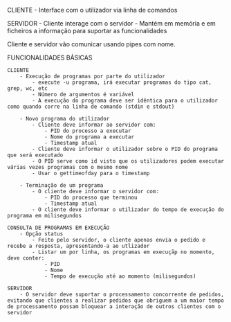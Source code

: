 CLIENTE
    - Interface com o utilizador via linha de comandos

SERVIDOR
    - Cliente interage com o servidor
    - Mantém em memória e em ficheiros a informação para suportar as funcionalidades

Cliente e servidor vão comunicar usando pipes com nome.


FUNCIONALIDADES BÁSICAS

    CLIENTE
        - Execução de programas por parte do utilizador
            - execute -u programa, irá executar programas do tipo cat, grep, wc, etc
            - Número de argumentos é variável
            - A execução do programa deve ser idêntica para o utilizador como quando corre na linha de comando (stdin e stdout)
        
        - Novo programa do utilizador
            - Cliente deve informar ao servidor com:
                - PID do processo a executar
                - Nome do programa a executar
                - Timestamp atual
            - Cliente deve informar o utilizador sobre o PID do programa que será executado
            - O PID serve como id visto que os utilizadores podem executar várias vezes programas com o mesmo nome
            - Usar o gettimeofday para o timestamp
        
        - Terminação de um programa
            - O cliente deve informar o servidor com:
                - PID do processo que terminou
                - Timestamp atual
            - O cliente deve informar o utilizador do tempo de execução do programa em milisegundos
    
    CONSULTA DE PROGRAMAS EM EXECUÇÃO
        - Opção status
            - Feito pelo servidor, o cliente apenas envia o pedido e recebe a resposta, apresentando-a ao utlizador
            - Listar um por linha, os programas em execuçãp no momento, deve conter:
                - PID
                - Nome
                - Tempo de execução até ao momento (milisegundos)

    SERVIDOR
        - O servidor deve suportar o processamento concorrente de pedidos, evitando que clientes a realizar pedidos que obriguem a um maior tempo de processamento possam bloquear a interação de outros clientes com o servidor